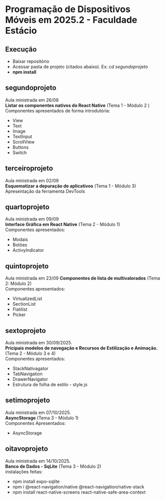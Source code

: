 # Programação de Dispositivos Móveis em 2025.2 - Faculdade Estácio

## Execução
- Baixar repositório
- Acessar pasta de projeto (citados abaixo). Ex: _cd segundoprojeto_
- **npm install**

## segundoprojeto
Aula ministrada em 26/08 \
**Listar os componentes nativos do React Native** (Tema 1 - Módulo 2 ) \
Componentes apresentados de forma introdutória:
- View
- Text
- Image
- TextInput
- ScrollView
- Buttons
- Switch

## terceiroprojeto
Aula ministrada em 02/09 \
**Esquematizar a depuração de aplicativos** (Tema 1 - Módulo 3) \
Apresentação da ferramenta DevTools

## quartoprojeto
Aula ministrada em 09/09 \
**Interface Gráfica em React Native** (Tema 2 - Módulo 1) \
Componentes apresentados:
- Modais
- Botões
- ActivyIndicator

## quintoprojeto
Aula ministrada em 23/09
**Componentes de lista de multivalorados** (Tema 2: Módulo 2) \
Componentes apresentados:
- VirtualizedList
- SectionList
- Flatilist
- Picker

## sextoprojeto
Aula ministrada em 30/09/2025. \
**Prícipais modelos de navegação e Recursos de Estilização e Animação.** (Tema 2 - Módulo 3 e 4) \
Componentes apresentados:
- StackNativagator
- TabNavigation
- DrawerNavigator
- Estrutura de folha de estilo - style.js

## setimoprojeto
Aula ministrada em 07/10/2025. \
**AsyncStorage** (Tema 3 - Módulo 1) \
Componentes Apresentados:
- AsyncStorage

## oitavoprojeto
Aula ministrada em 14/10/2025. \
**Banco de Dados - SqLite** (Tema 3 - Módulo 2) \
instalações feitas: 

- npm install expo-sqlite 
- npm i @react-navigation/native @react-navigation/native-stack 
- npm install react-native-screens react-native-safe-area-context 
